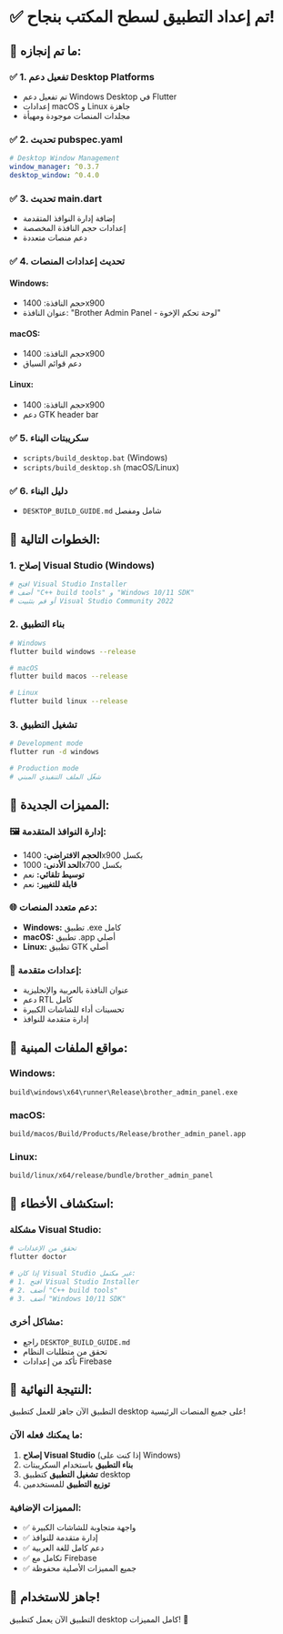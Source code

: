 # ✅ تم إعداد التطبيق لسطح المكتب بنجاح!

## 🎉 ما تم إنجازه:

### ✅ 1. تفعيل دعم Desktop Platforms
- تم تفعيل دعم Windows Desktop في Flutter
- إعدادات macOS و Linux جاهزة
- مجلدات المنصات موجودة ومهيأة

### ✅ 2. تحديث pubspec.yaml
```yaml
# Desktop Window Management
window_manager: ^0.3.7
desktop_window: ^0.4.0
```

### ✅ 3. تحديث main.dart
- إضافة إدارة النوافذ المتقدمة
- إعدادات حجم النافذة المخصصة
- دعم منصات متعددة

### ✅ 4. تحديث إعدادات المنصات

#### Windows:
- حجم النافذة: 1400x900
- عنوان النافذة: "Brother Admin Panel - لوحة تحكم الإخوة"

#### macOS:
- حجم النافذة: 1400x900
- دعم قوائم السياق

#### Linux:
- حجم النافذة: 1400x900
- دعم GTK header bar

### ✅ 5. سكريبتات البناء
- `scripts/build_desktop.bat` (Windows)
- `scripts/build_desktop.sh` (macOS/Linux)

### ✅ 6. دليل البناء
- `DESKTOP_BUILD_GUIDE.md` شامل ومفصل

## 🚀 الخطوات التالية:

### 1. إصلاح Visual Studio (Windows)
```bash
# افتح Visual Studio Installer
# أضف "C++ build tools" و "Windows 10/11 SDK"
# أو قم بتثبيت Visual Studio Community 2022
```

### 2. بناء التطبيق
```bash
# Windows
flutter build windows --release

# macOS
flutter build macos --release

# Linux
flutter build linux --release
```

### 3. تشغيل التطبيق
```bash
# Development mode
flutter run -d windows

# Production mode
# شغّل الملف التنفيذي المبني
```

## 🎯 المميزات الجديدة:

### 🖼️ إدارة النوافذ المتقدمة:
- **الحجم الافتراضي:** 1400x900 بكسل
- **الحد الأدنى:** 1000x700 بكسل
- **توسيط تلقائي:** نعم
- **قابلة للتغيير:** نعم

### 🌐 دعم متعدد المنصات:
- **Windows:** تطبيق .exe كامل
- **macOS:** تطبيق .app أصلي
- **Linux:** تطبيق GTK أصلي

### 🔧 إعدادات متقدمة:
- عنوان النافذة بالعربية والإنجليزية
- دعم RTL كامل
- تحسينات أداء للشاشات الكبيرة
- إدارة متقدمة للنوافذ

## 📁 مواقع الملفات المبنية:

### Windows:
```
build\windows\x64\runner\Release\brother_admin_panel.exe
```

### macOS:
```
build/macos/Build/Products/Release/brother_admin_panel.app
```

### Linux:
```
build/linux/x64/release/bundle/brother_admin_panel
```

## 🔧 استكشاف الأخطاء:

### مشكلة Visual Studio:
```bash
# تحقق من الإعدادات
flutter doctor

# إذا كان Visual Studio غير مكتمل:
# 1. افتح Visual Studio Installer
# 2. أضف "C++ build tools"
# 3. أضف "Windows 10/11 SDK"
```

### مشاكل أخرى:
- راجع `DESKTOP_BUILD_GUIDE.md`
- تحقق من متطلبات النظام
- تأكد من إعدادات Firebase

## 🎊 النتيجة النهائية:

التطبيق الآن جاهز للعمل كتطبيق desktop على جميع المنصات الرئيسية! 

### ما يمكنك فعله الآن:
1. **إصلاح Visual Studio** (إذا كنت على Windows)
2. **بناء التطبيق** باستخدام السكريبتات
3. **تشغيل التطبيق** كتطبيق desktop
4. **توزيع التطبيق** للمستخدمين

### المميزات الإضافية:
- ✅ واجهة متجاوبة للشاشات الكبيرة
- ✅ إدارة متقدمة للنوافذ
- ✅ دعم كامل للغة العربية
- ✅ تكامل مع Firebase
- ✅ جميع المميزات الأصلية محفوظة

## 🚀 جاهز للاستخدام!

التطبيق الآن يعمل كتطبيق desktop كامل المميزات! 🎉
